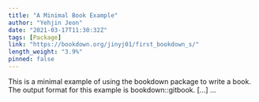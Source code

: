 ```yaml
---
title: "A Minimal Book Example"
author: "Yehjin Jeon"
date: "2021-03-17T11:30:32Z"
tags: [Package]
link: "https://bookdown.org/jinyj01/first_bookdown_s/"
length_weight: "3.9%"
pinned: false
---
```


This is a minimal example of using the bookdown package to write a book. The output format for this example is bookdown::gitbook. [...]  ...

